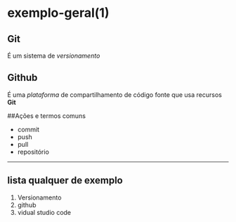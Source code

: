 # exemplo-geral(1)

## Git

É um sistema de *versionamento*

## Github

É uma _plataforma_ de compartilhamento de código fonte que usa recursos **Git**

##Ações e termos comuns

- commit
- push
- pull
- repositório

---

## lista qualquer de exemplo

1. Versionamento
2. github
3. vidual studio code


